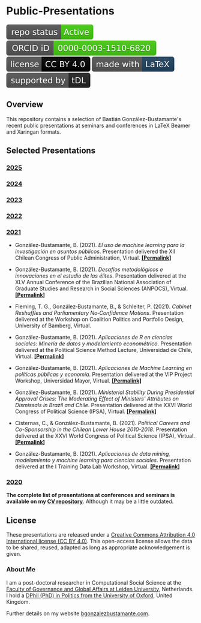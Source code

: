 # Public-Presentations

[![Project Status: Active – The project has reached a stable, usable state and is being actively developed.](https://raw.githubusercontent.com/training-datalab/badges/main/project_status/active.svg)](https://bgonzalezbustamante.github.io/Public-Presentations/docs/STATUS.html) [![ORCID](https://raw.githubusercontent.com/training-datalab/badges/main/orcid/orcid_bgb.svg)](http://orcid.org/0000-0003-1510-6820) [![License](https://raw.githubusercontent.com/training-datalab/badges/main/licenses/cc_by_4_0.svg)](../LICENSE.md) [![Latex](https://raw.githubusercontent.com/training-datalab/badges/main/software/latex.svg)](https://www.latex-project.org/) [![tDL](https://raw.githubusercontent.com/training-datalab/badges/main/tDL.svg)](https://training-datalab.com/)

## Overview

This repository contains a selection of Bastián González-Bustamante's recent public presentations at seminars and conferences in LaTeX Beamer and Xaringan formats.

## Selected Presentations

### [2025](2025.md)

### [2024](2024.md)

### [2023](2023.md)

### [2022](2022.md)

### [2021](2021.md)

* González-Bustamante, B. (2021). *El uso de machine learning para la investigación en asuntos públicos*. Presentation delivered the XII Chilean Congress of Public Administration, Virtual. **[[Permalink]](https://github.com/bgonzalezbustamante/Public-Presentations/blob/main/2021/Beamer-Congreso-AP-2021.pdf)**

* González-Bustamante, B. (2021). *Desafíos metodológicos e innovaciones en el estudio de las élites*. Presentation delivered at the XLV Annual Conference of the Brazilian National Association of Graduate Studies and Research in Social Sciences (ANPOCS), Virtual. **[[Permalink]](https://github.com/bgonzalezbustamante/Public-Presentations/blob/main/2021/Beamer-ANPOCS-2021.pdf)**

* Fleming, T. G., González‑Bustamante, B., & Schleiter, P. (2021). *Cabinet Reshuffles and Parliamentary No‑Confidence Motions*. Presentation delivered at the Workshop on Coalition Politics and Portfolio Design, University of Bamberg, Virtual.

* González-Bustamante, B. (2021). *Aplicaciones de R en ciencias sociales: Minería de datos y modelamiento econométrico*. Presentation delivered at the Political Science Method Lecture, Universidad de Chile, Virtual. **[[Permalink]](https://github.com/bgonzalezbustamante/Public-Presentations/blob/main/2021/Beamer-R-INAP-2021.pdf)**

* González-Bustamante, B. (2021). *Aplicaciones de Machine Learning en políticas públicas y economía*. Presentation delivered at the VIP Project Workshop, Universidad Mayor, Virtual. **[[Permalink]](https://github.com/bgonzalezbustamante/Public-Presentations/blob/main/2021/Beamer-VIP-Nociones-2021.pdf)**

* González-Bustamante, B. (2021). *Ministerial Stability During Presidential Approval Crises: The Moderating Effect of Ministers' Attributes on Dismissals in Brazil and Chile*. Presentation delivered at the XXVI World Congress of Political Science (IPSA), Virtual. **[[Permalink]](https://github.com/bgonzalezbustamante/Public-Presentations/blob/main/2021/Beamer-IPSA-Ministers-2021.pdf)**

* Cisternas, C., & González-Bustamante, B. (2021). *Political Careers and Co-Sponsorship in the Chilean Lower House 2010-2018*. Presentation delivered at the XXVI World Congress of Political Science (IPSA), Virtual. **[[Permalink]](https://github.com/bgonzalezbustamante/Public-Presentations/blob/main/2021/Beamer-IPSA-Cosponsorship-2021.pdf)**

* González-Bustamante, B. (2021). *Aplicaciones de data mining, modelamiento y machine learning para ciencias sociales*. Presentation delivered at the I Training Data Lab Workshop, Virtual. **[[Permalink]](https://github.com/bgonzalezbustamante/Public-Presentations/blob/main/2021/Beamer-DataLab-2021.pdf)**

### [2020](2020.md)

**The complete list of presentations at conferences and seminars is available on my [CV repository](https://bgonzalezbustamante.github.io/CV-XeLaTeX/)**. Although it may be a little outdated.

## License

These presentations are released under a [Creative Commons Attribution 4.0 International license (CC BY 4.0)](../LICENSE.md). This open-access license allows the data to be shared, reused, adapted as long as appropriate acknowledgement is given.

### About Me

I am a post-doctoral researcher in Computational Social Science at the [Faculty of Governance and Global Affairs at Leiden University](https://www.universiteitleiden.nl/en/governance-and-global-affairs), Netherlands. I hold a [DPhil (PhD) in Politics from the University of Oxford](https://www.politics.ox.ac.uk/), United Kingdom.

Further details on my website [bgonzalezbustamante.com](https://bgonzalezbustamante.com/).

